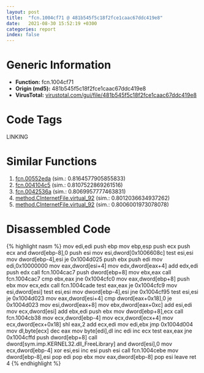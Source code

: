 ```yaml
---
layout: post
title:  "fcn.1004cf71 @ 481b545f5c18f2fce1caac67ddc419e8"
date:   2021-08-30 15:52:19 +0300
categories: report
index: false
---
```


# Generic Information
- **Function:** fcn.1004cf71
- **Origin (md5):** 481b545f5c18f2fce1caac67ddc419e8
- **VirusTotal:** [virustotal.com/gui/file/481b545f5c18f2fce1caac67ddc419e8][virustotal_ref]

# Code Tags
<span class="tag" id="LINKING">LINKING</span>


# Similar Functions

1. [fcn.00552eda][similar_1_ref] (sim.: 0.8164577905855833)
2. [fcn.004104c5][similar_2_ref] (sim.: 0.8107522869261516)
3. [fcn.0042536a][similar_3_ref] (sim.: 0.8069957777463831)
4. [method.CInternetFile.virtual\_92][similar_4_ref] (sim.: 0.8012036634937262)
5. [method.CInternetFile.virtual\_92][similar_5_ref] (sim.: 0.8006001973078078)


# Disassembled Code

{% highlight nasm %}
mov edi,edi
push ebp
mov ebp,esp
push ecx
push ecx
and dword[ebp-8],0
push esi
mov esi,dword[0x1006608c]
test esi,esi
mov dword[ebp-4],esi
je 0x1004d025
push ebx
push edi
mov edi,0x10000000
mov eax,dword[esi+4]
mov edx,dword[eax+4]
add edx,edi
push edx
call fcn.1004cac7
push dword[ebp+8]
mov ebx,eax
call fcn.1004cac7
cmp ebx,eax
jne 0x1004cfc0
mov eax,dword[ebp+8]
push ebx
mov ecx,edx
call fcn.1004cade
test eax,eax
je 0x1004cfc9
mov esi,dword[esi]
test esi,esi
mov dword[ebp-4],esi
jne 0x1004cf95
test esi,esi
je 0x1004d023
mov eax,dword[esi+4]
cmp dword[eax+0x18],0
je 0x1004d023
mov esi,dword[eax+8]
mov ebx,dword[eax+0xc]
add esi,edi
mov ecx,dword[esi]
add ebx,edi
push ebx
mov dword[ebp+8],ecx
call fcn.1004cb38
mov ecx,dword[ebp-4]
mov ecx,dword[ecx+4]
mov ecx,dword[ecx+0x18]
shl eax,2
add ecx,edi
mov edi,ebx
jmp 0x1004d004
mov dl,byte[ecx]
dec eax
mov byte[edi],dl
inc edi
inc ecx
test eax,eax
jne 0x1004cffd
push dword[ebp+8]
call dword[sym.imp.KERNEL32.dll_FreeLibrary]
and dword[esi],0
mov ecx,dword[ebp-4]
xor esi,esi
inc esi
push esi
call fcn.1004cebe
mov dword[ebp-8],esi
pop edi
pop ebx
mov eax,dword[ebp-8]
pop esi
leave
ret 4
{% endhighlight %}


[similar_1_ref]: /report/fcn.00552eda@c60344b51fa39a329b92557d24ff7670
[similar_2_ref]: /report/fcn.004104c5@a1c6b07868a0eea8f4ee5a872aa71909
[similar_3_ref]: /report/fcn.0042536a@7b00dd8f2abf54a73bfb09681334ff78
[similar_4_ref]: /report/method.CInternetFile.virtual_92@c60344b51fa39a329b92557d24ff7670
[similar_5_ref]: /report/method.CInternetFile.virtual_92@a1c6b07868a0eea8f4ee5a872aa71909
[virustotal_ref]: https://www.virustotal.com/gui/file/481b545f5c18f2fce1caac67ddc419e8